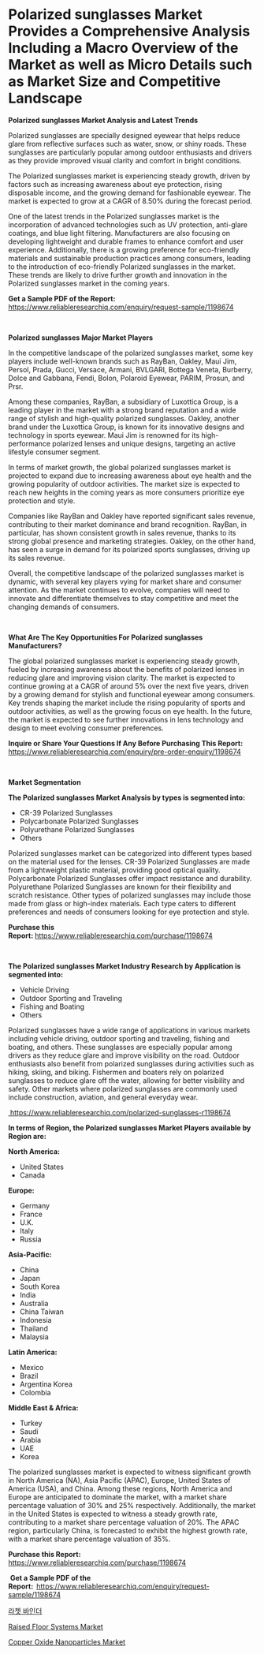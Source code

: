 <p><h1>Polarized sunglasses Market Provides a Comprehensive Analysis Including a Macro Overview of the Market as well as Micro Details such as Market Size and Competitive Landscape</h1></p><p><strong>Polarized sunglasses Market Analysis and Latest Trends</strong></p>
<p><p>Polarized sunglasses are specially designed eyewear that helps reduce glare from reflective surfaces such as water, snow, or shiny roads. These sunglasses are particularly popular among outdoor enthusiasts and drivers as they provide improved visual clarity and comfort in bright conditions.</p><p>The Polarized sunglasses market is experiencing steady growth, driven by factors such as increasing awareness about eye protection, rising disposable income, and the growing demand for fashionable eyewear. The market is expected to grow at a CAGR of 8.50% during the forecast period.</p><p>One of the latest trends in the Polarized sunglasses market is the incorporation of advanced technologies such as UV protection, anti-glare coatings, and blue light filtering. Manufacturers are also focusing on developing lightweight and durable frames to enhance comfort and user experience. Additionally, there is a growing preference for eco-friendly materials and sustainable production practices among consumers, leading to the introduction of eco-friendly Polarized sunglasses in the market. These trends are likely to drive further growth and innovation in the Polarized sunglasses market in the coming years.</p></p>
<p><strong>Get a Sample PDF of the Report:&nbsp;</strong> <a href="https://www.reliableresearchiq.com/enquiry/request-sample/1198674">https://www.reliableresearchiq.com/enquiry/request-sample/1198674</a></p>
<p>&nbsp;</p>
<p><strong>Polarized sunglasses Major Market Players</strong></p>
<p><p>In the competitive landscape of the polarized sunglasses market, some key players include well-known brands such as RayBan, Oakley, Maui Jim, Persol, Prada, Gucci, Versace, Armani, BVLGARI, Bottega Veneta, Burberry, Dolce and Gabbana, Fendi, Bolon, Polaroid Eyewear, PARIM, Prosun, and Prsr. </p><p>Among these companies, RayBan, a subsidiary of Luxottica Group, is a leading player in the market with a strong brand reputation and a wide range of stylish and high-quality polarized sunglasses. Oakley, another brand under the Luxottica Group, is known for its innovative designs and technology in sports eyewear. Maui Jim is renowned for its high-performance polarized lenses and unique designs, targeting an active lifestyle consumer segment.</p><p>In terms of market growth, the global polarized sunglasses market is projected to expand due to increasing awareness about eye health and the growing popularity of outdoor activities. The market size is expected to reach new heights in the coming years as more consumers prioritize eye protection and style.</p><p>Companies like RayBan and Oakley have reported significant sales revenue, contributing to their market dominance and brand recognition. RayBan, in particular, has shown consistent growth in sales revenue, thanks to its strong global presence and marketing strategies. Oakley, on the other hand, has seen a surge in demand for its polarized sports sunglasses, driving up its sales revenue.</p><p>Overall, the competitive landscape of the polarized sunglasses market is dynamic, with several key players vying for market share and consumer attention. As the market continues to evolve, companies will need to innovate and differentiate themselves to stay competitive and meet the changing demands of consumers.</p></p>
<p>&nbsp;</p>
<p><strong>What Are The Key Opportunities For Polarized sunglasses Manufacturers?</strong></p>
<p><p>The global polarized sunglasses market is experiencing steady growth, fueled by increasing awareness about the benefits of polarized lenses in reducing glare and improving vision clarity. The market is expected to continue growing at a CAGR of around 5% over the next five years, driven by a growing demand for stylish and functional eyewear among consumers. Key trends shaping the market include the rising popularity of sports and outdoor activities, as well as the growing focus on eye health. In the future, the market is expected to see further innovations in lens technology and design to meet evolving consumer preferences.</p></p>
<p><strong>Inquire or Share Your Questions If Any Before Purchasing This Report:</strong> <a href="https://www.reliableresearchiq.com/enquiry/pre-order-enquiry/1198674">https://www.reliableresearchiq.com/enquiry/pre-order-enquiry/1198674</a></p>
<p>&nbsp;</p>
<p><strong>Market Segmentation</strong></p>
<p><strong>The Polarized sunglasses Market Analysis by types is segmented into:</strong></p>
<p><ul><li>CR-39 Polarized Sunglasses</li><li>Polycarbonate Polarized Sunglasses</li><li>Polyurethane Polarized Sunglasses</li><li>Others</li></ul></p>
<p><p>Polarized sunglasses market can be categorized into different types based on the material used for the lenses. CR-39 Polarized Sunglasses are made from a lightweight plastic material, providing good optical quality. Polycarbonate Polarized Sunglasses offer impact resistance and durability. Polyurethane Polarized Sunglasses are known for their flexibility and scratch resistance. Other types of polarized sunglasses may include those made from glass or high-index materials. Each type caters to different preferences and needs of consumers looking for eye protection and style.</p></p>
<p><strong>Purchase this Report:&nbsp;</strong><a href="https://www.reliableresearchiq.com/purchase/1198674">https://www.reliableresearchiq.com/purchase/1198674</a></p>
<p>&nbsp;</p>
<p><strong>The Polarized sunglasses Market Industry Research by Application is segmented into:</strong></p>
<p><ul><li>Vehicle Driving</li><li>Outdoor Sporting and Traveling</li><li>Fishing and Boating</li><li>Others</li></ul></p>
<p><p>Polarized sunglasses have a wide range of applications in various markets including vehicle driving, outdoor sporting and traveling, fishing and boating, and others. These sunglasses are especially popular among drivers as they reduce glare and improve visibility on the road. Outdoor enthusiasts also benefit from polarized sunglasses during activities such as hiking, skiing, and biking. Fishermen and boaters rely on polarized sunglasses to reduce glare off the water, allowing for better visibility and safety. Other markets where polarized sunglasses are commonly used include construction, aviation, and general everyday wear.</p></p>
<p><a href="https://www.reliableresearchiq.com/polarized-sunglasses-r1198674">&nbsp;https://www.reliableresearchiq.com/polarized-sunglasses-r1198674</a></p>
<p><strong>In terms of Region, the Polarized sunglasses Market Players available by Region are:</strong></p>
<p>
    <p> <strong> North America: </strong>
        <ul>
            <li>United States</li>
            <li>Canada</li>
        </ul>
        </p> 
    <p> <strong> Europe: </strong>
        <ul>
            <li>Germany</li>
            <li>France</li>
            <li>U.K.</li>
            <li>Italy</li>
            <li>Russia</li>
        </ul>
        </p> 
    <p> <strong> Asia-Pacific: </strong>
        <ul>
            <li>China</li>
            <li>Japan</li>
            <li>South Korea</li>
            <li>India</li>
            <li>Australia</li>
            <li>China Taiwan</li>
            <li>Indonesia</li>
            <li>Thailand</li>
            <li>Malaysia</li>
        </ul>
        </p> 
    <p> <strong> Latin America: </strong>
        <ul>
            <li>Mexico</li>
            <li>Brazil</li>
            <li>Argentina Korea</li>
            <li>Colombia</li>
        </ul>
        </p> 
    <p> <strong> Middle East & Africa: </strong>
        <ul>
            <li>Turkey</li>
            <li>Saudi</li>
            <li>Arabia</li>
            <li>UAE</li>
            <li>Korea</li>
        </ul>
    </p>
    </p>
<p><p>The polarized sunglasses market is expected to witness significant growth in North America (NA), Asia Pacific (APAC), Europe, United States of America (USA), and China. Among these regions, North America and Europe are anticipated to dominate the market, with a market share percentage valuation of 30% and 25% respectively. Additionally, the market in the United States is expected to witness a steady growth rate, contributing to a market share percentage valuation of 20%. The APAC region, particularly China, is forecasted to exhibit the highest growth rate, with a market share percentage valuation of 35%.</p></p>
<p><strong>Purchase this Report: </strong><a href="https://www.reliableresearchiq.com/purchase/1198674">https://www.reliableresearchiq.com/purchase/1198674</a></p>
<p>&nbsp;<strong>Get a Sample PDF of the Report:&nbsp;&nbsp;</strong><a href="https://www.reliableresearchiq.com/enquiry/request-sample/1198674">https://www.reliableresearchiq.com/enquiry/request-sample/1198674</a></p>
<p><strong></strong></p>
<p><p><a href="https://github.com/vdhdwjyp90142/Market-Research-Report-List-3/blob/main/618889410452.md">라쳇 바인더</a></p><p><a href="https://medium.com/@hakielkafi_83796/raised-floor-systems-market-industry-trends-and-forecast-for-period-from-2024-to-2031-b93fde590c4a">Raised Floor Systems Market</a></p><p><a href="https://medium.com/@polesdua.1/strategic-insights-into-global-copper-oxide-nanoparticles-market-trends-2024-2031-covered-in-94d82e838343">Copper Oxide Nanoparticles Market</a></p></p>